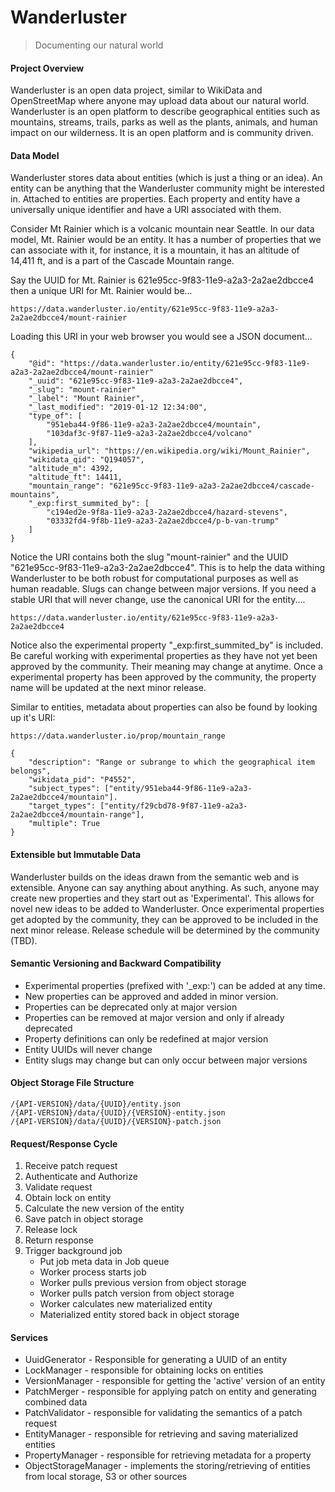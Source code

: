# Wanderluster
> Documenting our natural world

#### Project Overview
Wanderluster is an open data project, similar to WikiData and OpenStreetMap where anyone may upload data about our natural world.  Wanderluster is an open platform to describe geographical entities such as mountains, streams, trails, parks as well as the plants, animals, and human impact on our wilderness.  It is an open platform and is community driven.

#### Data Model
Wanderluster stores data about entities (which is just a thing or an idea).  An entity can be anything that the Wanderluster community might be interested in. Attached to entities are properties.  Each property and entity have a universally unique identifier and have a URI associated with them.

Consider Mt Rainier which is a volcanic mountain near Seattle.  In our data model, Mt. Rainier would be an entity.  It has a number of properties that we can associate with it, for instance, it is a mountain, it has an altitude of 14,411 ft, and is a part of the Cascade Mountain range.

Say the UUID for Mt. Rainier is 621e95cc-9f83-11e9-a2a3-2a2ae2dbcce4 then a unique URI for Mt. Rainier would be...

    https://data.wanderluster.io/entity/621e95cc-9f83-11e9-a2a3-2a2ae2dbcce4/mount-rainier

Loading this URI in your web browser you would see a JSON document...

    {
        "@id": "https://data.wanderluster.io/entity/621e95cc-9f83-11e9-a2a3-2a2ae2dbcce4/mount-rainier"
        "_uuid": "621e95cc-9f83-11e9-a2a3-2a2ae2dbcce4",
        "_slug": "mount-rainier"
        "_label": "Mount Rainier",
        "_last_modified": "2019-01-12 12:34:00",
        "type_of": [
            "951eba44-9f86-11e9-a2a3-2a2ae2dbcce4/mountain",
            "103daf3c-9f87-11e9-a2a3-2a2ae2dbcce4/volcano"
        ],
        "wikipedia_url": "https://en.wikipedia.org/wiki/Mount_Rainier",
        "wikidata_qid": "Q194057",
        "altitude_m": 4392, 
        "altitude_ft": 14411,
        "mountain_range": "621e95cc-9f83-11e9-a2a3-2a2ae2dbcce4/cascade-mountains",
        "_exp:first_summited_by": [
            "c194ed2e-9f8a-11e9-a2a3-2a2ae2dbcce4/hazard-stevens",
            "03332fd4-9f8b-11e9-a2a3-2a2ae2dbcce4/p-b-van-trump"
        ]
    }

Notice the URI contains both the slug "mount-rainier" and the UUID "621e95cc-9f83-11e9-a2a3-2a2ae2dbcce4".  This is to help the data withing Wanderluster to be both robust for computational purposes as well as human readable.  Slugs can change between major versions.  If you need a stable URI that will never change, use the canonical URI for the entity....

    https://data.wanderluster.io/entity/621e95cc-9f83-11e9-a2a3-2a2ae2dbcce4

Notice also the experimental property "_exp:first_summited_by" is included.  Be careful working with experimental properties as they have not yet been approved by the community.  Their meaning may change at anytime.  Once a experimental property has been approved by the community, the property name will be updated at the next minor release.

Similar to entities, metadata about properties can also be found by looking up it's URI:

    https://data.wanderluster.io/prop/mountain_range
    
    {
        "description": "Range or subrange to which the geographical item belongs",
        "wikidata_pid": "P4552",
        "subject_types": ["entity/951eba44-9f86-11e9-a2a3-2a2ae2dbcce4/mountain"].
        "target_types": ["entity/f29cbd78-9f87-11e9-a2a3-2a2ae2dbcce4/mountain-range"],
        "multiple": True
    }

#### Extensible but Immutable Data 
Wanderluster builds on the ideas drawn from the semantic web and is extensible.  Anyone can say anything about anything.  As such, anyone may create new properties and they start out as 'Experimental'.  This allows for novel new ideas to be added to Wanderluster.  Once experimental properties get adopted by the community, they can be approved to be included in the next minor release.  Release schedule will be determined by the community (TBD).

#### Semantic Versioning and Backward Compatibility
- Experimental properties (prefixed with '_exp:') can be added at any time.
- New properties can be approved and added in minor version.
- Properties can be deprecated only at major version
- Properties can be removed at major version and only if already deprecated
- Property definitions can only be redefined at major version
- Entity UUIDs will never change
- Entity slugs may change but can only occur between major versions

#### Object Storage File Structure

    /{API-VERSION}/data/{UUID}/entity.json
    /{API-VERSION}/data/{UUID}/{VERSION}-entity.json
    /{API-VERSION}/data/{UUID}/{VERSION}-patch.json

#### Request/Response Cycle

1. Receive patch request
2. Authenticate and Authorize
3. Validate request
4. Obtain lock on entity
5. Calculate the new version of the entity
6. Save patch in object storage
7. Release lock
8. Return response
9. Trigger background job
    * Put job meta data in Job queue
    * Worker process starts job
    * Worker pulls previous version from object storage
    * Worker pulls patch version from object storage
    * Worker calculates new materialized entity
    * Materialized entity stored back in object storage

#### Services
- UuidGenerator - Responsible for generating a UUID of an entity
- LockManager - responsible for obtaining locks on entities
- VersionManager - responsible for getting the 'active' version of an entity
- PatchMerger - responsible for applying patch on entity and generating combined data
- PatchValidator - responsible for validating the semantics of a patch request
- EntityManager - responsible for retrieving and saving materialized entities
- PropertyManager - responsible for retrieving metadata for a property
- ObjectStorageManager - implements the storing/retrieving of entities from local storage, S3 or other sources





